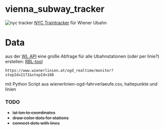 # vienna_subway_tracker

![nyc tracker](https://store.moma.org/cdn/shop/files/a9eb8fc7-5739-484c-833c-dd63cb09d930_cf8b2548-e9fb-497e-a577-26484dc17238_1296x.jpg?v=1704608154)
[NYC Traintracker](https://store.moma.org/en-at/products/traintrackr-nyc-subway-circuit-board-2) für Wiener Ubahn
# Data
aus der [WL API](https://www.data.gv.at/katalog/dataset/522d3045-0b37-48d0-b868-57c99726b1c4) eine große Abfrage für alle Ubahnstationen (oder per linie?) erstellen:
[RBL-tool](https://till.mabe.at/rbl/?line=301&station=75010)
```
https://www.wienerlinien.at/ogd_realtime/monitor?stopId=2171&stopId=168
```
mit Python Script aus wienerlinien-ogd-fahrverlaeufe.csv, haltepunkte und linien

### TODO

- ~~lat lon to coordinates~~
- ~~draw color dots for stations~~
- ~~connect dots with lines~~